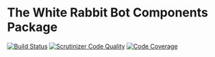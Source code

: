 # The White Rabbit Bot Components Package

[![Build Status](https://travis-ci.com/alecrabbit/twrb-php-components.svg?branch=master)](https://travis-ci.com/alecrabbit/twrb-php-components)
[![Scrutinizer Code Quality](https://scrutinizer-ci.com/g/alecrabbit/twrb-php-components/badges/quality-score.png?b=master)](https://scrutinizer-ci.com/g/alecrabbit/twrb-php-components/?branch=master)
[![Code Coverage](https://scrutinizer-ci.com/g/alecrabbit/twrb-php-components/badges/coverage.png?b=master)](https://scrutinizer-ci.com/g/alecrabbit/twrb-php-components/?branch=master)